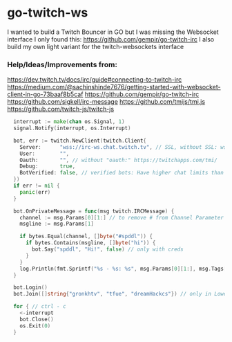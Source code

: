
# go-twitch-ws

I wanted to build a Twitch Bouncer in GO but I was missing the Websocket interface
I only found this: https://github.com/gempir/go-twitch-irc
I also build my own light variant for the twitch-websockets interface

### Help/Ideas/Improvements from:

https://dev.twitch.tv/docs/irc/guide#connecting-to-twitch-irc
https://medium.com/@sachinshinde7676/getting-started-with-websocket-client-in-go-73baaf8b5caf
https://github.com/gempir/go-twitch-irc
https://github.com/sigkell/irc-message
https://github.com/tmijs/tmi.js
https://github.com/twitch-js/twitch-js

```go
  interrupt := make(chan os.Signal, 1)
  signal.Notify(interrupt, os.Interrupt)

  bot, err := twitch.NewClient(twitch.Client{
    Server:      "wss://irc-ws.chat.twitch.tv", // SSL, without SSL: ws://irc-ws.chat.twitch.tv
    User:        "",
    Oauth:       "", // without "oauth:" https://twitchapps.com/tmi/
    Debug:       true,
    BotVerified: false, // verified bots: Have higher chat limits than regular users.
  })
  if err != nil {
    panic(err)
  }

  bot.OnPrivateMessage = func(msg twitch.IRCMessage) {
    channel := msg.Params[0][1:] // to remove # from Channel Parameter
    msgline := msg.Params[1]

    if bytes.Equal(channel, []byte("#spddl")) {
      if bytes.Contains(msgline, []byte("hi")) {
        bot.Say("spddl", "Hi!", false) // only with creds
      }
    }
    log.Println(fmt.Sprintf("%s - %s: %s", msg.Params[0][1:], msg.Tags["display-name"], msg.Params[1]))
  }

  bot.Login()
  bot.Join([]string{"gronkhtv", "tfue", "dreamHackcs"}) // only in Lowercase

  for { // ctrl - c
    <-interrupt
    bot.Close()
    os.Exit(0)
  }
```
